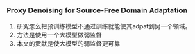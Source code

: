 ### Proxy Denoising for Source-Free Domain Adaptation
1. 研究怎么把预训练模型不通过训练就能使其adpat到另一个领域。
2. 方法是使用一个大模型做弱监督
3. 本文的贡献是使大模型的弱监督更可靠